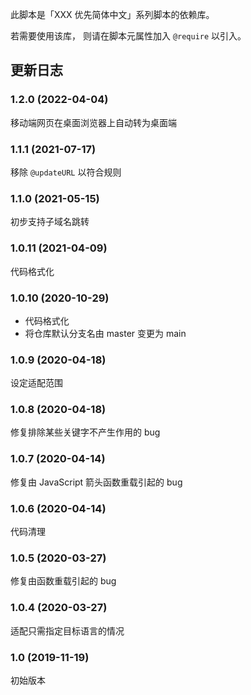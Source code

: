 此脚本是「XXX 优先简体中文」系列脚本的依赖库。

若需要使用该库， 则请在脚本元属性加入 `@require` 以引入。

## 更新日志

### 1.2.0 (2022-04-04)

移动端网页在桌面浏览器上自动转为桌面端

### 1.1.1 (2021-07-17)

移除 `@updateURL` 以符合规则

### 1.1.0 (2021-05-15)

初步支持子域名跳转

### 1.0.11 (2021-04-09)

代码格式化

### 1.0.10 (2020-10-29)

- 代码格式化
- 将仓库默认分支名由 master 变更为 main

### 1.0.9 (2020-04-18)

设定适配范围

### 1.0.8 (2020-04-18)

修复排除某些关键字不产生作用的 bug

### 1.0.7 (2020-04-14)

修复由 JavaScript 箭头函数重载引起的 bug

### 1.0.6 (2020-04-14)

代码清理

### 1.0.5 (2020-03-27)

修复由函数重载引起的 bug

### 1.0.4 (2020-03-27)

适配只需指定目标语言的情况

### 1.0 (2019-11-19)

初始版本
